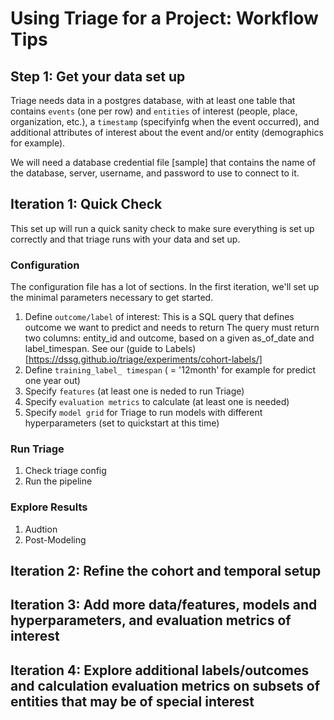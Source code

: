 # Using Triage for a Project: Workflow Tips


## Step 1: Get your data set up
Triage needs data in a postgres database, with at least one table that contains `events` (one per row) and 
`entities` of interest (people, place, organization, etc.), a `timestamp` (specifyinfg when the event occurred), and 
additional attributes of interest about the event and/or entity (demographics for example).

We will need a database credential file [sample] that contains the name of the database, server, username, and password to use to connect to it. 

## Iteration 1: Quick Check

This set up will run a quick sanity check to make sure everything is set up correctly and that triage runs with your data and set up.

### Configuration
The configuration file has a lot of sections. In the first iteration, we'll set up the minimal parameters necessary to get started.

1. Define `outcome/label` of interest: This is a SQL query that defines outcome we want to predict and needs to return The query must return two columns: 
entity_id and outcome, based on a given as_of_date and label_timespan. 
See our (guide to Labels)[https://dssg.github.io/triage/experiments/cohort-labels/]
2. Define `training_label_
timespan` ( = '12month' for example for predict one year out)
3. Specify `features` (at least one is neded to run Triage)
4. Specify `evaluation metrics` to calculate (at least one is needed)
5. Specify `model grid` for Triage to run models with different hyperparameters (set to quickstart at this time)

### Run Triage

1. Check triage config 
2. Run the pipeline

### Explore Results

1. Audtion
2. Post-Modeling

## Iteration 2: Refine the cohort and temporal setup

## Iteration 3: Add more data/features, models and hyperparameters, and evaluation metrics of interest

## Iteration 4: Explore additional labels/outcomes and calculation evaluation metrics on subsets of entities that may be of special interest
